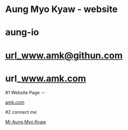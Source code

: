 # Aung Myo Kyaw - website 
# aung-io
# url_www.amk@githun.com
# url_www.amk.com

#1 Website Page --

[amk.com ](https://github.com/.aung-io/index.html)

#2 connect me

[Mr Aung Myo Kyaw](https://www.tiktok.com/@aungthuyrain?_t=ZS-8u6OJ9EhCe0&_r=1)
